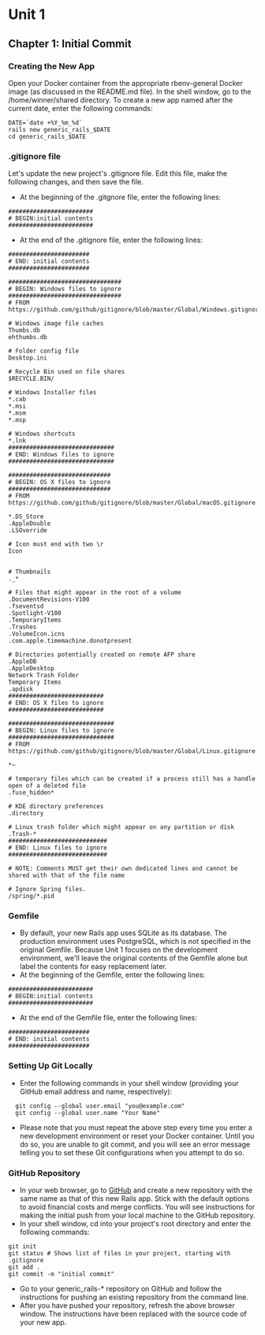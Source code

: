 # Unit 1
## Chapter 1: Initial Commit

### Creating the New App

Open your Docker container from the appropriate rbenv-general Docker image (as discussed in the README.md file).  In the shell window, go to the /home/winner/shared directory.  To create a new app named after the current date, enter the following commands:
```
DATE=`date +%Y_%m_%d`
rails new generic_rails_$DATE
cd generic_rails_$DATE
```

### .gitignore file
Let's update the new project's .gitignore file.  Edit this file, make the following changes, and then save the file.
*  At the beginning of the .gitgnore file, enter the following lines:
```
########################
# BEGIN:initial contents
########################
```
*  At the end of the .gitignore file, enter the following lines:
```
#######################
# END: initial contents
#######################

################################
# BEGIN: Windows files to ignore
################################
# FROM https://github.com/github/gitignore/blob/master/Global/Windows.gitignore

# Windows image file caches
Thumbs.db
ehthumbs.db

# Folder config file
Desktop.ini

# Recycle Bin used on file shares
$RECYCLE.BIN/

# Windows Installer files
*.cab
*.msi
*.msm
*.msp

# Windows shortcuts
*.lnk
##############################
# END: Windows files to ignore
##############################

#############################
# BEGIN: OS X files to ignore
#############################
# FROM https://github.com/github/gitignore/blob/master/Global/macOS.gitignore

*.DS_Store
.AppleDouble
.LSOverride

# Icon must end with two \r
Icon


# Thumbnails
._*

# Files that might appear in the root of a volume
.DocumentRevisions-V100
.fseventsd
.Spotlight-V100
.TemporaryItems
.Trashes
.VolumeIcon.icns
.com.apple.timemachine.donotpresent

# Directories potentially created on remote AFP share
.AppleDB
.AppleDesktop
Network Trash Folder
Temporary Items
.apdisk
###########################
# END: OS X files to ignore
###########################

##############################
# BEGIN: Linux files to ignore
##############################
# FROM https://github.com/github/gitignore/blob/master/Global/Linux.gitignore

*~

# temporary files which can be created if a process still has a handle open of a deleted file
.fuse_hidden*

# KDE directory preferences
.directory

# Linux trash folder which might appear on any partition or disk
.Trash-*
############################
# END: Linux files to ignore
############################

# NOTE: Comments MUST get their own dedicated lines and cannot be shared with that of the file name

# Ignore Spring files.
/spring/*.pid
```
### Gemfile
*  By default, your new Rails app uses SQLite as its database.  The production environment uses PostgreSQL, which is not specified in the original Gemfile.  Because Unit 1 focuses on the development environment, we'll leave the original contents of the Gemfile alone but label the contents for easy replacement later.
*  At the beginning of the Gemfile, enter the following lines:
```
########################
# BEGIN:initial contents
########################
```
*  At the end of the Gemfile file, enter the following lines:
```
#######################
# END: initial contents
#######################
```

### Setting Up Git Locally

*  Enter the following commands in your shell window (providing your GitHub email address and name, respectively):
```
  git config --global user.email "you@example.com"
  git config --global user.name "Your Name"
```
* Please note that you must repeat the above step every time you enter a new development environment or reset your Docker container.  Until you do so, you are unable to git commit, and you will see an error message telling you to set these Git configurations when you attempt to do so.

### GitHub Repository
* In your web browser, go to [GitHub](https://github.com/) and create a new repository with the same name as that of this new 
Rails app.  Stick with the default options to avoid financial costs and merge conflicts.  You will see instructions for making the initial push from your local machine to the GitHub repository.
* In your shell window, cd into your project's root directory and enter the following commands:
```
git init
git status # Shows list of files in your project, starting with .gitignore
git add .
git commit -m "initial commit"
```
* Go to your generic_rails-* repository on GitHub and follow the instructions for pushing an existing repository from the command line.
* After you have pushed your repository, refresh the above browser window.  The instructions have been replaced with the source code of your new app.

